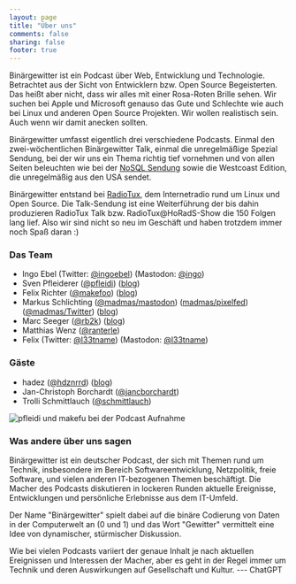 ```yaml
---
layout: page
title: "Über uns"
comments: false
sharing: false
footer: true
---
```


Binärgewitter ist ein Podcast über Web, Entwicklung und Technologie. Betrachtet aus der Sicht von Entwicklern bzw. Open Source Begeisterten. Das heißt aber nicht, dass wir alles mit einer Rosa-Roten Brille sehen. Wir suchen bei Apple und Microsoft genauso das Gute und Schlechte wie auch bei Linux und anderen Open Source Projekten. Wir wollen realistisch sein. Auch wenn wir damit anecken sollten.

Binärgewitter umfasst eigentlich drei verschiedene Podcasts. Einmal den zwei-wöchentlichen Binärgewitter Talk, einmal die unregelmäßige Spezial Sendung, bei der wir uns ein Thema richtig tief vornehmen und von allen Seiten beleuchten wie bei der [NoSQL Sendung](http://blog.binaergewitter.de/blog/2011/01/09/binaergewitter-number-1-nosql/) sowie die Westcoast Edition, die unregelmäßig aus den USA sendet.

Binärgewitter entstand bei [RadioTux](http://blog.radiotux.de/), dem Internetradio rund um Linux und Open Source. Die Talk-Sendung ist eine Weiterführung der bis dahin produzieren RadioTux Talk bzw. RadioTux@HoRadS-Show die 150 Folgen lang lief. Also wir sind nicht so neu im Geschäft und haben trotzdem immer noch Spaß daran :)

### Das Team
- Ingo Ebel (Twitter: [@ingoebel](https://twitter.com/ingoebel)) (Mastodon: [@ingo](https://jit.social/@ingo))
- Sven Pfleiderer ([@pfleidi](https://twitter.com/pfleidi)) ([blog](http://blog.roothausen.de/))
- Felix Richter ([@makefoo](https://twitter.com/makefoo)) ([blog](http://euer.krebsco.de/))
- Markus Schlichting ([@madmas/mastodon](https://jit.social/@madmas)) ([madmas/pixelfed](https://pixelfed.de/madmas)) ([@madmas/Twitter](https://twitter.com/madmas)) ([blog](http://www.mynethome.de/))
- Marc Seeger ([@rb2k](https://twitter.com/rb2k)) ([blog](http://blog.marc-seeger.de/))
- Matthias Wenz ([@ranterle](https://twitter.com/ranterle))
- Felix (Twitter: [@l33tname](https://twitter.com/l33tname)) (Mastodon: [@l33tname](https://mastodon.social/@l33tname))

### Gäste
- hadez ([@hdznrrd](https://twitter.com/hdznrrd)) ([blog](http://nrrd.de/))
- Jan-Christoph Borchardt ([@jancborchardt](https://twitter.com/jancborchardt))
- Trolli Schmittlauch ([@schmittlauch](https://twitter.com/schmittlauch))

![pfleidi und makefu bei der Podcast Aufnahme](../img/pfleidi_makefu_bei_aufnahme.jpg)

### Was andere über uns sagen

Binärgewitter ist ein deutscher Podcast, der sich mit Themen rund um Technik, insbesondere im Bereich Softwareentwicklung, Netzpolitik, freie Software, und vielen anderen IT-bezogenen Themen beschäftigt. Die Macher des Podcasts diskutieren in lockeren Runden aktuelle Ereignisse, Entwicklungen und persönliche Erlebnisse aus dem IT-Umfeld.

Der Name "Binärgewitter" spielt dabei auf die binäre Codierung von Daten in der Computerwelt an (0 und 1) und das Wort "Gewitter" vermittelt eine Idee von dynamischer, stürmischer Diskussion.

Wie bei vielen Podcasts variiert der genaue Inhalt je nach aktuellen Ereignissen und Interessen der Macher, aber es geht in der Regel immer um Technik und deren Auswirkungen auf Gesellschaft und Kultur.
   --- ChatGPT